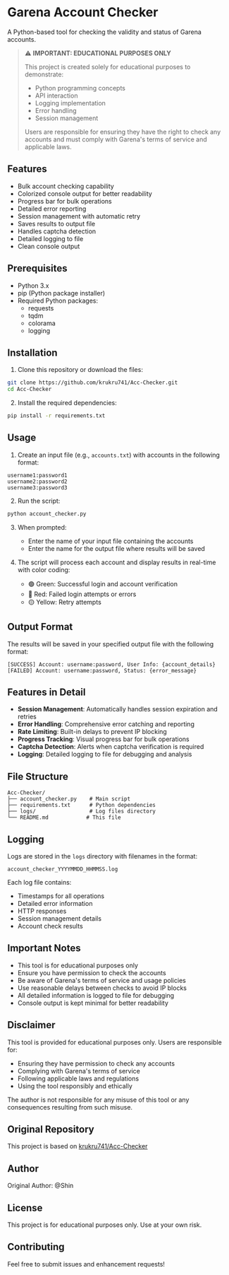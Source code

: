 # Garena Account Checker

A Python-based tool for checking the validity and status of Garena accounts.

> ⚠️ **IMPORTANT: EDUCATIONAL PURPOSES ONLY**
> 
> This project is created solely for educational purposes to demonstrate:
> - Python programming concepts
> - API interaction
> - Logging implementation
> - Error handling
> - Session management
> 
> Users are responsible for ensuring they have the right to check any accounts and must comply with Garena's terms of service and applicable laws.

## Features

- Bulk account checking capability
- Colorized console output for better readability
- Progress bar for bulk operations
- Detailed error reporting
- Session management with automatic retry
- Saves results to output file
- Handles captcha detection
- Detailed logging to file
- Clean console output

## Prerequisites

- Python 3.x
- pip (Python package installer)
- Required Python packages:
  - requests
  - tqdm
  - colorama
  - logging

## Installation

1. Clone this repository or download the files:
```bash
git clone https://github.com/krukru741/Acc-Checker.git
cd Acc-Checker
```

2. Install the required dependencies:
```bash
pip install -r requirements.txt
```

## Usage

1. Create an input file (e.g., `accounts.txt`) with accounts in the following format:
```
username1:password1
username2:password2
username3:password3
```

2. Run the script:
```bash
python account_checker.py
```

3. When prompted:
   - Enter the name of your input file containing the accounts
   - Enter the name for the output file where results will be saved

4. The script will process each account and display results in real-time with color coding:
   - 🟢 Green: Successful login and account verification
   - 🔴 Red: Failed login attempts or errors
   - 🟡 Yellow: Retry attempts

## Output Format

The results will be saved in your specified output file with the following format:
```
[SUCCESS] Account: username:password, User Info: {account_details}
[FAILED] Account: username:password, Status: {error_message}
```

## Features in Detail

- **Session Management**: Automatically handles session expiration and retries
- **Error Handling**: Comprehensive error catching and reporting
- **Rate Limiting**: Built-in delays to prevent IP blocking
- **Progress Tracking**: Visual progress bar for bulk operations
- **Captcha Detection**: Alerts when captcha verification is required
- **Logging**: Detailed logging to file for debugging and analysis

## File Structure

```
Acc-Checker/
├── account_checker.py    # Main script
├── requirements.txt      # Python dependencies
├── logs/                 # Log files directory
└── README.md            # This file
```

## Logging

Logs are stored in the `logs` directory with filenames in the format:
```
account_checker_YYYYMMDD_HHMMSS.log
```

Each log file contains:
- Timestamps for all operations
- Detailed error information
- HTTP responses
- Session management details
- Account check results

## Important Notes

- This tool is for educational purposes only
- Ensure you have permission to check the accounts
- Be aware of Garena's terms of service and usage policies
- Use reasonable delays between checks to avoid IP blocks
- All detailed information is logged to file for debugging
- Console output is kept minimal for better readability

## Disclaimer

This tool is provided for educational purposes only. Users are responsible for:
- Ensuring they have permission to check any accounts
- Complying with Garena's terms of service
- Following applicable laws and regulations
- Using the tool responsibly and ethically

The author is not responsible for any misuse of this tool or any consequences resulting from such misuse.

## Original Repository

This project is based on [krukru741/Acc-Checker](https://github.com/krukru741/Acc-Checker)

## Author

Original Author: @Shin

## License

This project is for educational purposes only. Use at your own risk.

## Contributing

Feel free to submit issues and enhancement requests!
